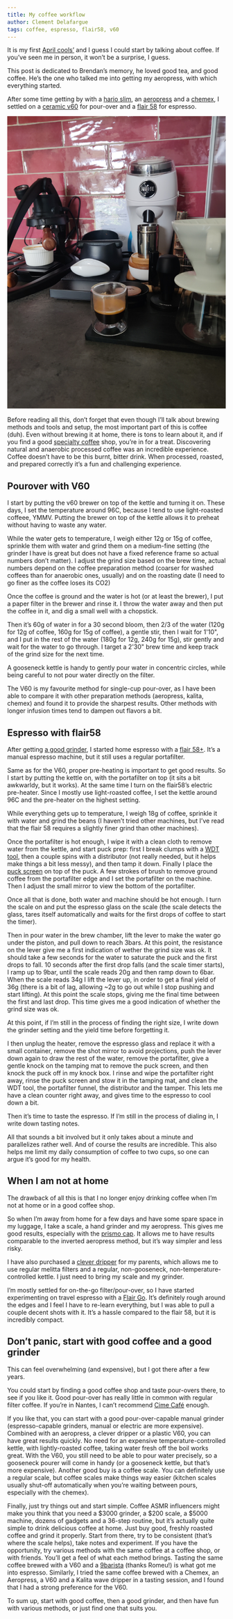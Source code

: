 ```yaml
---
title: My coffee workflow
author: Clement Delafargue
tags: coffee, espresso, flair58, v60
---
```


It is my first [April cools’](https://www.aprilcools.club/) and I guess I could start by talking about coffee. If you’ve seen me in person, it won’t be a surprise, I guess.

This post is dedicated to Brendan’s memory, he loved good tea, and good coffee.  He’s the one who talked me into getting my aeropress, with which everything started.

After some time getting by with a [hario slim](https://www.hario-europe.com/collections/coffee-grinder/products/ceramic-coffee-grinder-mini-slim-plus?variant=49164974784835), an [aeropress](https://aeropress.com/products/aeropress-coffee-maker) and a [chemex](https://en.wikipedia.org/wiki/Chemex_Coffeemaker), I settled on a [ceramic v60](https://www.hario-europe.com/collections/v60-dripper/products/v60-ceramic-colour-drippers-02?variant=41763510419607) for pour-over and a [flair 58](https://flairespresso.com/products/espresso-makers/flair-58-plus/) for espresso.

![My coffee setup, with a double shot of Benti Nenka from [Cime Café](https://www.cime-cafe.fr/)](/files/coffee-setup.jpg)

Before reading all this, don’t forget that even though I’ll talk about brewing methods and tools and setup, the most important part of this is coffee (duh). Even without brewing it at home, there is tons to learn about it, and if you find a good [specialty coffee](https://sca.coffee/) shop, you’re in for a treat. Discovering natural and anaerobic processed coffee was an incredible experience. Coffee doesn’t have to be this burnt, bitter drink. When processed, roasted, and prepared correctly it’s a fun and challenging experience.

## Pourover with V60

I start by putting the v60 brewer on top of the kettle and turning it on. These days, I set the temperature around 96C, because I tend to use light-roasted coffeee, YMMV. Putting the brewer on top of the kettle allows it to preheat without having to waste any water.

While the water gets to temperature, I weigh either 12g or 15g of coffee, sprinkle them with water and grind them on a medium-fine setting (the grinder I have is great but does not have a fixed reference frame so actual numbers don’t matter). I adjust the grind size based on the brew time, actual numbers depend on the coffee preparation method (coarser for washed coffees than for anaerobic ones, usually) and on the roasting date (I need to go finer as the coffee loses its CO2)

Once the coffee is ground and the water is hot (or at least the brewer), I put a paper filter in the brewer and rinse it. I throw the water away and then put the coffee in it, and dig a small well with a chopstick.

Then it’s 60g of water in for a 30 second bloom, then 2/3 of the water (120g for 12g of coffee, 160g for 15g of coffee), a gentle stir, then I wait for 1'10", and I put in the rest of the water (180g for 12g, 240g for 15g), stir gently and wait for the water to go through. I target a 2'30" brew time and keep track of the grind size for the next time.

A gooseneck kettle is handy to gently pour water in concentric circles, while being careful to not pour water directly on the filter.

The V60 is my favourite method for single-cup pour-over, as I have been able to compare it with other preparation methods (aeropress, kalita, chemex) and found it to provide the sharpest results. Other methods with longer infusion times tend to dampen out flavors a bit. 

## Espresso with flair58

After getting [a good grinder](https://www.nichecoffee.co.uk/products/niche-zero), I started home espresso with a [flair 58+](https://flairespresso.com/products/espresso-makers/flair-58-plus/). It’s a manual espresso machine, but it still uses a regular portafilter.

Same as for the V60, proper pre-heating is important to get good results. So I start by putting the kettle on, with the portafilter on top (it sits a bit awkwarldy, but it works). At the same time I turn on the flair58’s electric pre-heater. Since I mostly use light-roasted coffee, I set the kettle around 96C and the pre-heater on the highest setting.

While everything gets up to temperature, I weigh 18g of coffee, sprinkle it with water and grind the beans (I haven’t tried other machines, but I’ve read that the flair 58 requires a slightly finer grind than other machines).

Once the portafilter is hot enough, I wipe it with a clean cloth to remove water from the kettle, and start puck prep: first I break clumps with a [WDT tool](https://www.baristahustle.com/weiss-distribution-technique/), then a couple spins with a distributor (not really needed, but it helps make things a bit less messy), and then tamp it down. Finally I place the [puck screen](https://flairespresso.com/product/flair-58-etched-puck-screen/) on top of the puck. A few strokes of brush to remove ground coffee from the portafilter edge and I set the portafilter on the machine. Then I adjust the small mirror to view the bottom of the portafilter. 

Once all that is done, both water and machine should be hot enough. I turn the scale on and put the espresso glass on the scale (the scale detects the glass, tares itself automatically and waits for the first drops of coffee to start the timer).

Then in pour water in the brew chamber, lift the lever to make the water go under the piston, and pull down to reach 3bars. At this point, the resistance on the lever give me a first indication of wether the grind size was ok. It should take a few seconds for the water to saturate the puck and the first drops to fall. 10 seconds after the first drop falls (and the scale timer starts), I ramp up to 9bar, until the scale reads 20g and then ramp down to 6bar. When the scale reads 34g I lift the lever up, in order to get a final yield of 36g (there is a bit of lag, allowing ~2g to go out while I stop pushing and start lifting). At this point the scale stops, giving me the final time between the first and last drop. This time gives me a good indication of whether the grind size was ok.

At this point, if I’m still in the process of finding the right size, I write down the grinder setting and the yield time before forgetting it.

I then unplug the heater, remove the espresso glass and replace it with a small container, remove the shot mirror to avoid projections, push the lever down again to draw the rest of the water, remove the portafilter, give a gentle knock on the tamping mat to remove the puck screen, and then knock the puck off in my knock box. I rinse and wipe the portafilter right away, rinse the puck screen and stow it in the tamping mat, and clean the WDT tool, the portafilter funnel, the distributor and the tamper. This lets me have a clean counter right away, and gives time to the espresso to cool down a bit.

Then it’s time to taste the espresso. If I’m still in the process of dialing in, I write down tasting notes.

All that sounds a bit involved but it only takes about a minute and parallelizes rather well. And of course the results are incredible. This also helps me limit my daily consumption of coffee to two cups, so one can argue it’s good for my health.

## When I am not at home

The drawback of all this is that I no longer enjoy drinking coffee when I’m not  at home or in a good coffee shop.

So when I’m away from home for a few days and have some spare space in my luggage, I take a scale, a hand grinder and my aeropress. This gives me good results, especially with the [prismo cap](https://fellowproducts.com/products/prismo). It allows me to have results comparable to the inverted aeropress method, but it’s way simpler and less risky.

I have also purchased a [clever dripper](https://www.youtube.com/watch?v=RpOdennxP24) for my parents, which allows me to use regular melitta filters and a regular, non-gooseneck, non-temperature-controlled kettle. I just need to bring my scale and my grinder.

I’m mostly settled for on-the-go filter/pour-over, so I have started experimenting on travel espresso with a [Flair Go](https://flairespresso.com/flair-go-kickstarter-prelaunch/). It’s definitely rough around the edges and I feel I have to re-learn everything, but I was able to pull a couple decent shots with it. It’s a hassle compared to the flair 58, but it is incredibly compact.

## Don’t panic, start with good coffee and a good grinder

This can feel overwhelming (and expensive), but I got there after a few years.

You could start by finding a good coffee shop and taste pour-overs there, to see if you like it. Good pour-over has really little in common with regular filter coffee. If you’re in Nantes, I can’t recommend [Cime Café](https://www.cime-cafe.fr/) enough.

If you like that, you can start with a good pour-over-capable manual grinder (espresso-capable grinders, manual or electric are more expensive). Combined with an aeropress, a clever dripper or a plastic V60, you can have great results quickly. No need for an expensive temperature-controlled kettle, with lightly-roasted coffee, taking water fresh off the boil works great. With the V60, you still need to be able to pour water precisely, so a gooseneck pourer will come in handy (or a gooseneck kettle, but that’s more expensive). Another good buy is a coffee scale. You can definitely use a regular scale, but coffee scales make things way easier (kitchen scales usually shut-off automatically when you’re waiting between pours, especially with the chemex).

Finally, just try things out and start simple. Coffee ASMR influencers might make you think that you need a $3000 grinder, a $200 scale, a $5000 machine, dozens of gadgets and a 36-step routine, but it’s actually quite simple to drink delicious coffee at home. Just buy good, freshly roasted coffee and grind it properly. Start from there, try to be consistent (that’s where the scale helps), take notes and experiment. If you have the opportunity, try various methods with the same coffee at a coffee shop, or with friends. You’ll get a feel of what each method brings. Tasting the same coffee brewed with a V60 and a [9barista](https://9barista.com/) (thanks Romeu!) is what got me into espresso. Similarly, I tried the same coffee brewed with a Chemex, an Aeropress, a V60 and a Kalita wave dripper in a tasting session, and I found that I had a strong preference for the V60.

To sum up, start with good coffee, then a good grinder, and then have fun with various methods, or just find one that suits you.
